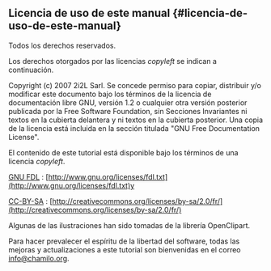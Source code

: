 ## Licencia de uso de este manual {#licencia-de-uso-de-este-manual}

Todos los derechos reservados.

Los derechos otorgados por las licencias _copyleft_ se indican a continuación.

Copyright (c) 2007 2i2L Sarl. Se concede permiso para copiar, distribuir y/o modificar este documento bajo los términos de la licencia de documentación libre GNU, versión 1.2 o cualquier otra versión posterior publicada por la Free Software Foundation, sin Secciones Invariantes ni textos en la cubierta delantera y ni textos en la cubierta posterior. Una copia de la licencia está incluida en la sección titulada &quot;GNU Free Documentation License&quot;.

El contenido de este tutorial está disponible bajo los términos de una licencia _copyleft_.

[GNU FDL](http://www.gnu.org/licenses/fdl.txt) : [http://www.gnu.org/licenses/fdl.txt](http://www.gnu.org/licenses/fdl.txt)y

[CC-BY-SA](http://creativecommons.org/licenses/by-sa/2.0/fr/) : [http://creativecommons.org/licenses/by-sa/2.0/fr/](http://creativecommons.org/licenses/by-sa/2.0/fr/)

Algunas de las ilustraciones han sido tomadas de la librería OpenClipart.

Para hacer prevalecer el espíritu de la libertad del software, todas las mejoras y actualizaciones a este tutorial son bienvenidas en el correo info@chamilo.org.